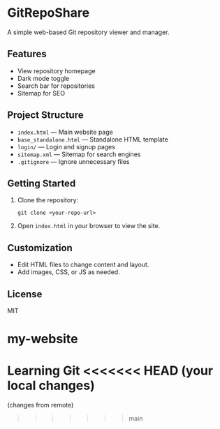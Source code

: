 # GitRepoShare

A simple web-based Git repository viewer and manager.

## Features
- View repository homepage
- Dark mode toggle
- Search bar for repositories
- Sitemap for SEO

## Project Structure
- `index.html` — Main website page
- `base_standalone.html` — Standalone HTML template
- `login/` — Login and signup pages
- `sitemap.xml` — Sitemap for search engines
- `.gitignore` — Ignore unnecessary files

## Getting Started
1. Clone the repository:
   ```
   git clone <your-repo-url>
   ```
2. Open `index.html` in your browser to view the site.

## Customization
- Edit HTML files to change content and layout.
- Add images, CSS, or JS as needed.

## License
MIT

# my-website
Learning Git
<<<<<<< HEAD
(your local changes)
=======
(changes from remote)
>>>>>>> main

